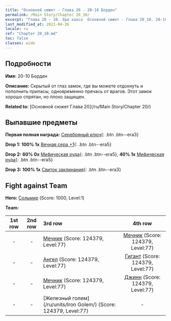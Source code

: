 ```yaml
---
title: "Основной сюжет - Глава 20 - 20-10 Борден"
permalink: /Main Story/Chapter 20_10/
excerpt: "Глава 20 - 10. Эра хаоса  Основной сюжет - Глава 20_10. 20-10 Борден"
last_modified_at: 2021-04-26
locale: ru
ref: "Chapter 20_10.md"
toc: false
classes: wide
---
```


## Подробности

 **Имя:** 20-10 Борден

 **Описание:** Скрытый от глаз замок, где вы можете отдохнуть и пополнить припасы, одновременно прячась от врагов. Этот замок хорошо спрятан, но плохо защищен.

 **Related to:** [Основной сюжет Глава 20](/ru/Main Story/Chapter 20/)

## Выпавшие предметы

 **Первая полная награда:** [Серебряный ключ](/ItemsRU/con_693/){: .btn .btn--era3}

 **Drop 1:** **100% 1x** [Вечная сера +1](/ItemsRU/mat_71/){: .btn .btn--era5}

 **Drop 2:** **60% 0x** [Мифическая руда](/ItemsRU/mat_61/){: .btn .btn--era5}, **40% 1x** [Мифическая руда](/ItemsRU/mat_61/){: .btn .btn--era5}

 **Drop 3:** **100% 1x** [Свиток заклинания](/ItemsRU/con_694/){: .btn .btn--era3}


## Fight against Team
 **Hero:** [Сольмир](/ru/heroes/Solmyr/) (Score: 1000, Level:1)

 **Team:**


  | 1st row | 2nd row | 3rd row | 4th row |
  |:----:|:----:|:----|:----:|
  | - | - | [Мечник](/ru/units/Swordsman/) (Score: 124379, Level:77)  | [Мечник](/ru/units/Swordsman/) (Score: 124379, Level:77)  |
  | - | - | [Ангел](/ru/units/Angel/) (Score: 124379, Level:77)  | [Гигант](/ru/units/Giant/) (Score: 124379, Level:77)  |
  | - | - | [Мечник](/ru/units/Swordsman/) (Score: 124379, Level:77)  | [Джинн](/ru/units/Genie/) (Score: 124379, Level:77)  |
  | - | - | [Железный голем](/ru/units/Iron Golem/) (Score: 124379, Level:77)  | - |


